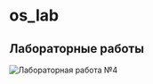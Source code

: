 # os_lab
## Лабораторные работы
![Лабораторная работа №4](https://github.com/bukhtinicheva/os_lab/tree/lab4)
